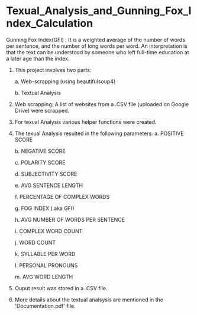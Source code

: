 # Texual_Analysis_and_Gunning_Fox_Index_Calculation
Gunning Fox Index(GFI) :
It is a weighted average of the number of words per sentence, and the number of long words per word. An interpretation is that the text can be understood by someone who left full-time education at a later age than the index.

1. This project involves two parts:

   a. Web-scrapping (using beautifulsoup4)
   
   b. Textual Analysis
   
3. Web scrapping: A list of websites from a .CSV file (uploaded on Google Drive) were scrapped.
4. For texual Analysis various helper functions were created.
5. The texual Analysis resulted in the following parameters:
   a. POSITIVE SCORE
   
   b. NEGATIVE SCORE
   
   c. POLARITY SCORE

   d. SUBJECTIVITY SCORE
   
   e. AVG SENTENCE LENGTH
   
   f. PERCENTAGE OF COMPLEX WORDS
   
   g. FOG INDEX ( aka GFI)
   
   h. AVG NUMBER OF WORDS PER SENTENCE
   
   i. COMPLEX WORD COUNT
   
   j. WORD COUNT
   
   k. SYLLABLE PER WORD
   
   l. PERSONAL PRONOUNS
   
   m. AVG WORD LENGTH
6. Ouput result was stored in a .CSV file.
7. More details about the textual analsysis are mentioned in the 'Documentation.pdf' file. 
